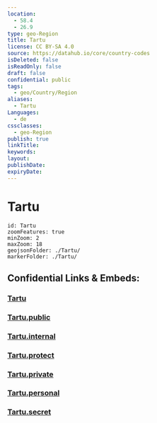 ```yaml
---
location:
  - 58.4
  - 26.9
type: geo-Region
title: Tartu
license: CC BY-SA 4.0
source: https://datahub.io/core/country-codes
isDeleted: false
isReadOnly: false
draft: false
confidential: public
tags:
  - geo/Country/Region
aliases:
  - Tartu
Languages:
  - de
cssclasses:
  - geo-Region
publish: true
linkTitle:
keywords:
layout:
publishDate:
expiryDate:
---
```


# Tartu

```leaflet
id: Tartu
zoomFeatures: true 
minZoom: 2 
maxZoom: 18
geojsonFolder: ./Tartu/
markerFolder: ./Tartu/
```


## Confidential Links & Embeds: 

### [Tartu](/_Standards/Earth/Continent/Europe/Europe~North/Estonia/Counties~Estonia/Tartu.md) 

### [Tartu.public](/_public/Earth/Continent/Europe/Europe~North/Estonia/Counties~Estonia/Tartu.public.md) 

### [Tartu.internal](/_internal/Earth/Continent/Europe/Europe~North/Estonia/Counties~Estonia/Tartu.internal.md) 

### [Tartu.protect](/_protect/Earth/Continent/Europe/Europe~North/Estonia/Counties~Estonia/Tartu.protect.md) 

### [Tartu.private](/_private/Earth/Continent/Europe/Europe~North/Estonia/Counties~Estonia/Tartu.private.md) 

### [Tartu.personal](/_personal/Earth/Continent/Europe/Europe~North/Estonia/Counties~Estonia/Tartu.personal.md) 

### [Tartu.secret](/_secret/Earth/Continent/Europe/Europe~North/Estonia/Counties~Estonia/Tartu.secret.md)

